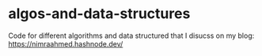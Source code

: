 # algos-and-data-structures
Code for different algorithms and data structured that I disucss on my blog: https://nimraahmed.hashnode.dev/
